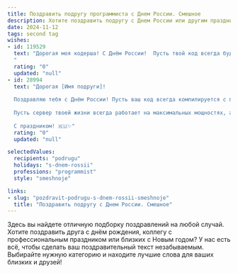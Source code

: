 ```yaml
---
title: Поздравить подругу программиста с Днем России. Смешное
description: Хотите поздравить подругу с Днем России или другим праздником? Наш ИИ создаст незабываемое поздравление, а вы обязательно выделитесь среди других.  
date: 2024-11-12
tags: second tag
wishes:
- id: 119529
  text: "Дорогая моя кодерша! С Днём России!  Пусть твой код всегда будет чистым, баги — редким явлением, а дедлайны —  приятной прогулкой по Кремлю (ну или хотя бы по парку).  Желаю тебе столько радости, сколько строк в твоих программах, и чтобы все они работали без сбоев!  С праздником!
  "
  rating: "0"
  updated: "null"
- id: 28994
  text: "Дорогая [Имя подруги]!
  
  Поздравляю тебя с Днём России! Пусть ваш код всегда компилируется с первого раза, а баги развеиваются, как дым от фейерверков на празднике! Желаю, чтобы в твоем жизненном проекте не было ни одной сливаемой версии, а только стабильные релизы счастья и удачи!
  
  Пусть сервер твоей жизни всегда работает на максимальных мощностях, а пинг вокруг будет минимальным.
  
  С праздником! 🇷🇺✨"
  rating: "0"
  updated: "null"

selectedValues:
  recipients: "podrugu"
  holidays: "s-dnem-rossii"
  professions: "programmist"
  style: "smeshnoje"

links:
- slug: "pozdravit-podrugu-s-dnem-rossii-smeshnoje"
  title: "Поздравить подругу с Днем России. Смешное"
---
```


Здесь вы найдете отличную подборку поздравлений на любой случай.
Хотите поздравить друга с днём рождения, коллегу с профессиональным праздником или близких с Новым годом? У нас есть всё, чтобы сделать ваш поздравительный текст незабываемым. Выбирайте нужную категорию и находите лучшие слова для ваших близких и друзей!
